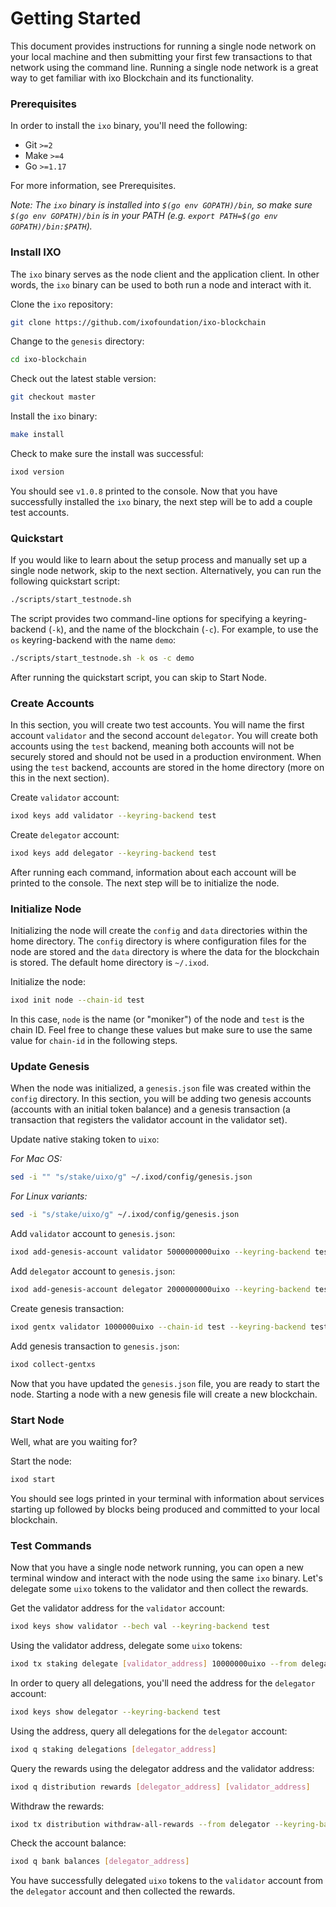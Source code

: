 # Getting Started

This document provides instructions for running a single node network on your local machine and then submitting your first few transactions to that network using the command line. Running a single node network is a great way to get familiar with ixo Blockchain and its functionality.

### Prerequisites

In order to install the `ixo` binary, you'll need the following:

* Git `>=2`
* Make `>=4`
* Go `>=1.17`

For more information, see Prerequisites.

_Note: The `ixo` binary is installed into `$(go env GOPATH)/bin`, so make sure `$(go env GOPATH)/bin` is in your PATH (e.g. `export PATH=$(go env GOPATH)/bin:$PATH`)._

### Install IXO

The `ixo` binary serves as the node client and the application client. In other words, the `ixo` binary can be used to both run a node and interact with it.

Clone the `ixo` repository:

```bash
git clone https://github.com/ixofoundation/ixo-blockchain
```

Change to the `genesis` directory:

```bash
cd ixo-blockchain
```

Check out the latest stable version:

```bash
git checkout master
```

Install the `ixo` binary:

```bash
make install
```

Check to make sure the install was successful:

```bash
ixod version
```

You should see `v1.0.8` printed to the console. Now that you have successfully installed the `ixo` binary, the next step will be to add a couple test accounts.

### Quickstart

If you would like to learn about the setup process and manually set up a single node network, skip to the next section. Alternatively, you can run the following quickstart script:

```bash
./scripts/start_testnode.sh
```

The script provides two command-line options for specifying a keyring-backend (`-k`), and the name of the blockchain (`-c`). For example, to use the `os` keyring-backend with the name `demo`:

```bash
./scripts/start_testnode.sh -k os -c demo
```

After running the quickstart script, you can skip to Start Node.

### Create Accounts

In this section, you will create two test accounts. You will name the first account `validator` and the second account `delegator`. You will create both accounts using the `test` backend, meaning both accounts will not be securely stored and should not be used in a production environment. When using the `test` backend, accounts are stored in the home directory (more on this in the next section).

Create `validator` account:

```bash
ixod keys add validator --keyring-backend test
```

Create `delegator` account:

```bash
ixod keys add delegator --keyring-backend test
```

After running each command, information about each account will be printed to the console. The next step will be to initialize the node.

### Initialize Node

Initializing the node will create the `config` and `data` directories within the home directory. The `config` directory is where configuration files for the node are stored and the `data` directory is where the data for the blockchain is stored. The default home directory is `~/.ixod`.

Initialize the node:

```bash
ixod init node --chain-id test
```

In this case, `node` is the name (or "moniker") of the node and `test` is the chain ID. Feel free to change these values but make sure to use the same value for `chain-id` in the following steps.

### Update Genesis

When the node was initialized, a `genesis.json` file was created within the `config` directory. In this section, you will be adding two genesis accounts (accounts with an initial token balance) and a genesis transaction (a transaction that registers the validator account in the validator set).

Update native staking token to `uixo`:

_For Mac OS:_

```bash
sed -i "" "s/stake/uixo/g" ~/.ixod/config/genesis.json
```

_For Linux variants:_

```bash
sed -i "s/stake/uixo/g" ~/.ixod/config/genesis.json
```

Add `validator` account to `genesis.json`:

```bash
ixod add-genesis-account validator 5000000000uixo --keyring-backend test
```

Add `delegator` account to `genesis.json`:

```bash
ixod add-genesis-account delegator 2000000000uixo --keyring-backend test
```

Create genesis transaction:

```bash
ixod gentx validator 1000000uixo --chain-id test --keyring-backend test
```

Add genesis transaction to `genesis.json`:

```bash
ixod collect-gentxs
```

Now that you have updated the `genesis.json` file, you are ready to start the node. Starting a node with a new genesis file will create a new blockchain.

### Start Node

Well, what are you waiting for?

Start the node:

```bash
ixod start
```

You should see logs printed in your terminal with information about services starting up followed by blocks being produced and committed to your local blockchain.

### Test Commands

Now that you have a single node network running, you can open a new terminal window and interact with the node using the same `ixo` binary. Let's delegate some `uixo` tokens to the validator and then collect the rewards.

Get the validator address for the `validator` account:

```bash
ixod keys show validator --bech val --keyring-backend test
```

Using the validator address, delegate some `uixo` tokens:

```bash
ixod tx staking delegate [validator_address] 10000000uixo --from delegator --keyring-backend test --chain-id test
```

In order to query all delegations, you'll need the address for the `delegator` account:

```bash
ixod keys show delegator --keyring-backend test
```

Using the address, query all delegations for the `delegator` account:

```bash
ixod q staking delegations [delegator_address]
```

Query the rewards using the delegator address and the validator address:

```bash
ixod q distribution rewards [delegator_address] [validator_address]
```

Withdraw the rewards:

```bash
ixod tx distribution withdraw-all-rewards --from delegator --keyring-backend test --chain-id test
```

Check the account balance:

```bash
ixod q bank balances [delegator_address]
```

You have successfully delegated `uixo` tokens to the `validator` account from the `delegator` account and then collected the rewards.
